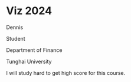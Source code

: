 # Viz 2024

Dennis

Student

Department of Finance

Tunghai University

I will study hard to get high score for this course.
